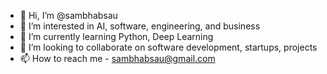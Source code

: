 - 👋 Hi, I’m @sambhabsau
- 👀 I’m interested in AI, software, engineering, and business
- 🌱 I’m currently learning Python, Deep Learning
- 💞️ I’m looking to collaborate on software development, startups, projects
- 📫 How to reach me - sambhabsau@gmail.com

<!---
sambhabsau/sambhabsau is a ✨ special ✨ repository because its `README.md` (this file) appears on your GitHub profile.
You can click the Preview link to take a look at your changes.
--->
